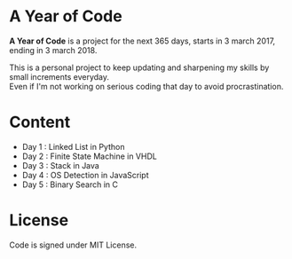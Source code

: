 # A Year of Code

**A Year of Code** is a project for the next 365 days, starts in 3 march 2017, ending in 3 march 2018.

This is a personal project to keep updating and sharpening my skills by small increments everyday. <br/>
Even if I'm not working on serious coding that day to avoid procrastination.

# Content

- Day 1 : Linked List in Python
- Day 2 : Finite State Machine in VHDL
- Day 3 : Stack in Java
- Day 4 : OS Detection in JavaScript
- Day 5 : Binary Search in C

# License

Code is signed under MIT License.
